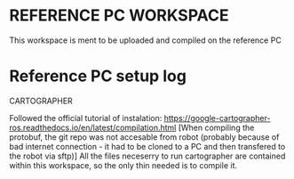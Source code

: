# REFERENCE PC WORKSPACE

This workspace is ment to be uploaded and compiled on the reference PC

# Reference PC setup log

CARTOGRAPHER

Followed the official tutorial of instalation: https://google-cartographer-ros.readthedocs.io/en/latest/compilation.html
[When compiling the protobuf, the git repo was not accesable from robot (probably because of bad internet connection - it had to be cloned to a PC and then transfered to the robot via sftp)]
All the files neceserry to run cartographer are contained within this workspace, so the only thin needed is to compile it.